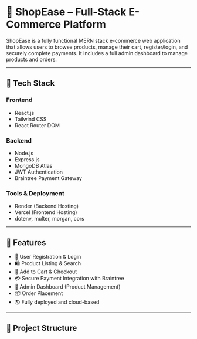 # 🛒 ShopEase – Full-Stack E-Commerce Platform

ShopEase is a fully functional MERN stack e-commerce web application that allows users to browse products, manage their cart, register/login, and securely complete payments. It includes a full admin dashboard to manage products and orders.

---


## 🧰 Tech Stack

### Frontend
- React.js
- Tailwind CSS
- React Router DOM

### Backend
- Node.js
- Express.js
- MongoDB Atlas
- JWT Authentication
- Braintree Payment Gateway

### Tools & Deployment
- Render (Backend Hosting)
- Vercel (Frontend Hosting)
- dotenv, multer, morgan, cors

---

## 🚀 Features

- 🔐 User Registration & Login
- 🛍️ Product Listing & Search
- 🛒 Add to Cart & Checkout
- 💳 Secure Payment Integration with Braintree
- 👤 Admin Dashboard (Product Management)
- 📦 Order Placement
- 🌎 Fully deployed and cloud-based

---

## 📁 Project Structure

